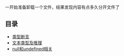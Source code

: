 一开始准备卸载一个文件，结果发现内容有点多久分开文件了
## 目录
- [类型断言](./assertions)
- [文本类型及推理](./literal)
- [null和undefined相关](./nullAndundefined)